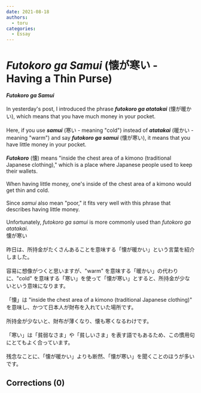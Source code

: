```yaml
---
date: 2021-08-18
authors:
  - toru
categories:
  - Essay
---
```


<h1 id="subject_show"><strong><em>Futokoro ga Samui</strong></em> (懐が寒い - Having a Thin Purse)</h1>
<div class="date" hidden>Aug 18, 2021 13:38</div>
<div id="post"><div id="body_show_ori">
<strong><em>Futokoro ga Samui</strong></em><br/><br/>In yesterday's post, I introduced the phrase <strong><em>futokoro ga atatakai</em></strong> (懐が暖かい), which means that you have much money in your pocket.<br/><br/>Here, if you use <strong><em>samui</em></strong> (寒い - meaning "cold") instead of <strong><em>atatakai</em></strong> (暖かい - meaning "warm") and say <strong><em>futokoro ga samui</em></strong> (懐が寒い), it means that you have little money in your pocket.<br/><br/><strong><em>Futokoro</em></strong> (懐) means "inside the chest area of a kimono (traditional Japanese clothing)," which is a place where Japanese people used to keep their wallets.<br/><br/>When having little money, one's inside of the chest area of a kimono would get thin and cold.<br/><br/>Since <em>samui</em> also mean "poor," it fits very well with this phrase that describes having little money.<br/><br/>Unfortunately, <em>futokoro ga samui</em> is more commonly used than <em>futokoro ga atatakai</em>.
</div></div>

<!-- more -->

<div id="post_ja"><div id="body_show_mo">
懐が寒い<br/><br/>昨日は、所持金がたくさんあることを意味する「懐が暖かい」という言葉を紹介しました。<br/><br/>容易に想像がつくと思いますが、"warm" を意味する「暖かい」の代わりに、"cold" を意味する「寒い」を使って「懐が寒い」とすると、所持金が少ないという意味になります。<br/><br/>「懐」は "inside the chest area of a kimono (traditional Japanese clothing)" を意味し、かつて日本人が財布を入れていた場所です。<br/><br/>所持金が少ないと、財布が薄くなり、懐も寒くなるわけです。<br/><br/>「寒い」は「貧弱なさま」や「貧しいさま」を表す語でもあるため、この慣用句にとてもよく合っています。<br/><br/>残念なことに、「懐が暖かい」よりも断然、「懐が寒い」を聞くことのほうが多いです。
</div></div>

## Corrections (0)
